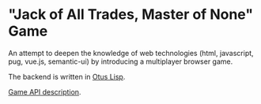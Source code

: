 "Jack of All Trades, Master of None" Game
=========================================

An attempt to deepen the knowledge of web technologies (html, javascript, pug, vue.js, semantic-ui) by introducing a multiplayer browser game.

The backend is written in [Otus Lisp](https://github.com/yuriy-chumak/ol).

[Game API description](index.md).